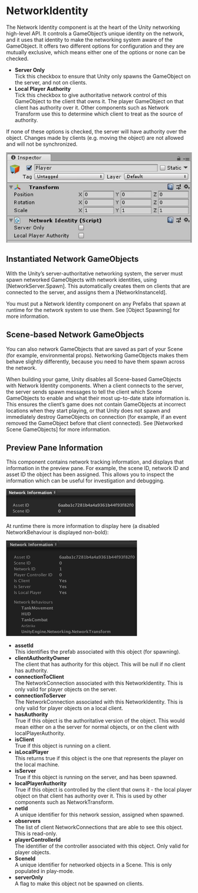 # NetworkIdentity

The Network Identity component is at the heart of the Unity networking high-level API. It controls a GameObject’s unique identity on the network, and it uses that identity to make the networking system aware of the GameObject. It offers two different options for configuration and they are mutually exclusive, which means either one of the options or none can be checked.

-   **Server Only**  
    Tick this checkbox to ensure that Unity only spawns the GameObject on the server, and not on clients.
-   **Local Player Authority**  
    Tick this checkbox to give authoritative network control of this GameObject to the client that owns it. The player GameObject on that client has authority over it. Other components such as Network Transform use this to determine which client to treat as the source of authority.

If none of these options is checked, the server will have authority over the object. Changes made by clients (e.g. moving the object) are not allowed and will not be synchronized.

![](NetworkIdentity.jpg)

## Instantiated Network GameObjects

With the Unity’s server-authoritative networking system, the server must spawn networked GameObjects with network identities, using [NetworkServer.Spawn]. This automatically creates them on clients that are connected to the server, and assigns them a [NetworkInstanceId].

You must put a Network Identity component on any Prefabs that spawn at runtime for the network system to use them. See [Object Spawning] for more information.

## Scene-based Network GameObjects

You can also network GameObjects that are saved as part of your Scene (for example, environmental props). Networking GameObjects makes them behave slightly differently, because you need to have them spawn across the network.

When building your game, Unity disables all Scene-based GameObjects with Network Identity components. When a client connects to the server, the server sends spawn messages to tell the client which Scene GameObjects to enable and what their most up-to-date state information is. This ensures the client’s game does not contain GameObjects at incorrect locations when they start playing, or that Unity does not spawn and immediately destroy GameObjects on connection (for example, if an event removed the GameObject before that client connected). See [Networked Scene GameObjects] for more information.

## Preview Pane Information

This component contains network tracking information, and displays that information in the preview pane. For example, the scene ID, network ID and asset ID the object has been assigned. This allows you to inspect the information which can be useful for investigation and debugging.

![](NetworkIdentityPreview.png)

At runtime there is more information to display here (a disabled NetworkBehaviour is displayed non-bold):

![](NetworkIdentityPreviewRuntime.png)

-   **assetId**  
    This identifies the prefab associated with this object (for spawning).
-   **clientAuthorityOwner**  
    The client that has authority for this object. This will be null if no client has authority.
-   **connectionToClient**  
    The NetworkConnection associated with this NetworkIdentity. This is only valid for player objects on the server.
-   **connectionToServer**  
    The NetworkConnection associated with this NetworkIdentity. This is only valid for player objects on a local client.
-   **hasAuthority**  
    True if this object is the authoritative version of the object. This would mean either on a the server for normal objects, or on the client with localPlayerAuthority.
-   **isClient**  
    True if this object is running on a client.
-   **isLocalPlayer**  
    This returns true if this object is the one that represents the player on the local machine.
-   **isServer**  
    True if this object is running on the server, and has been spawned.
-   **localPlayerAuthority**  
    True if this object is controlled by the client that owns it - the local player object on that client has authority over it. This is used by other components such as NetworkTransform.
-   **netId**  
    A unique identifier for this network session, assigned when spawned.
-   **observers**  
    The list of client NetworkConnections that are able to see this object. This is read-only.
-   **playerControllerId**  
    The identifier of the controller associated with this object. Only valid for player objects.
-   **SceneId**  
    A unique identifier for networked objects in a Scene. This is only populated in play-mode.
-   **serverOnly**  
    A flag to make this object not be spawned on clients.
